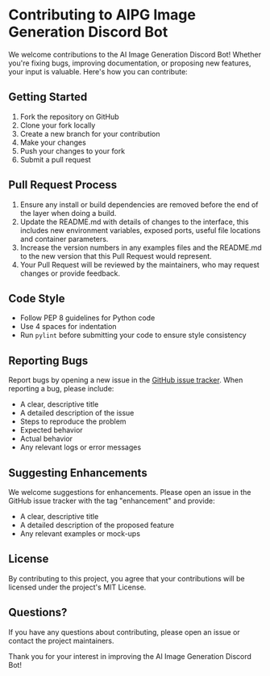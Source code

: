 # Contributing to AIPG Image Generation Discord Bot

We welcome contributions to the AI Image Generation Discord Bot! Whether you're fixing bugs, improving documentation, or proposing new features, your input is valuable. Here's how you can contribute:

## Getting Started

1. Fork the repository on GitHub
2. Clone your fork locally
3. Create a new branch for your contribution
4. Make your changes
5. Push your changes to your fork
6. Submit a pull request

## Pull Request Process

1. Ensure any install or build dependencies are removed before the end of the layer when doing a build.
2. Update the README.md with details of changes to the interface, this includes new environment variables, exposed ports, useful file locations and container parameters.
3. Increase the version numbers in any examples files and the README.md to the new version that this Pull Request would represent.
4. Your Pull Request will be reviewed by the maintainers, who may request changes or provide feedback.

## Code Style

- Follow PEP 8 guidelines for Python code
- Use 4 spaces for indentation
- Run `pylint` before submitting your code to ensure style consistency

## Reporting Bugs

Report bugs by opening a new issue in the [GitHub issue tracker](https://github.com/mrschmiklz/ai-image-generation-discord-bot/issues). When reporting a bug, please include:

- A clear, descriptive title
- A detailed description of the issue
- Steps to reproduce the problem
- Expected behavior
- Actual behavior
- Any relevant logs or error messages

## Suggesting Enhancements

We welcome suggestions for enhancements. Please open an issue in the GitHub issue tracker with the tag "enhancement" and provide:

- A clear, descriptive title
- A detailed description of the proposed feature
- Any relevant examples or mock-ups

## License

By contributing to this project, you agree that your contributions will be licensed under the project's MIT License.

## Questions?

If you have any questions about contributing, please open an issue or contact the project maintainers.

Thank you for your interest in improving the AI Image Generation Discord Bot!
